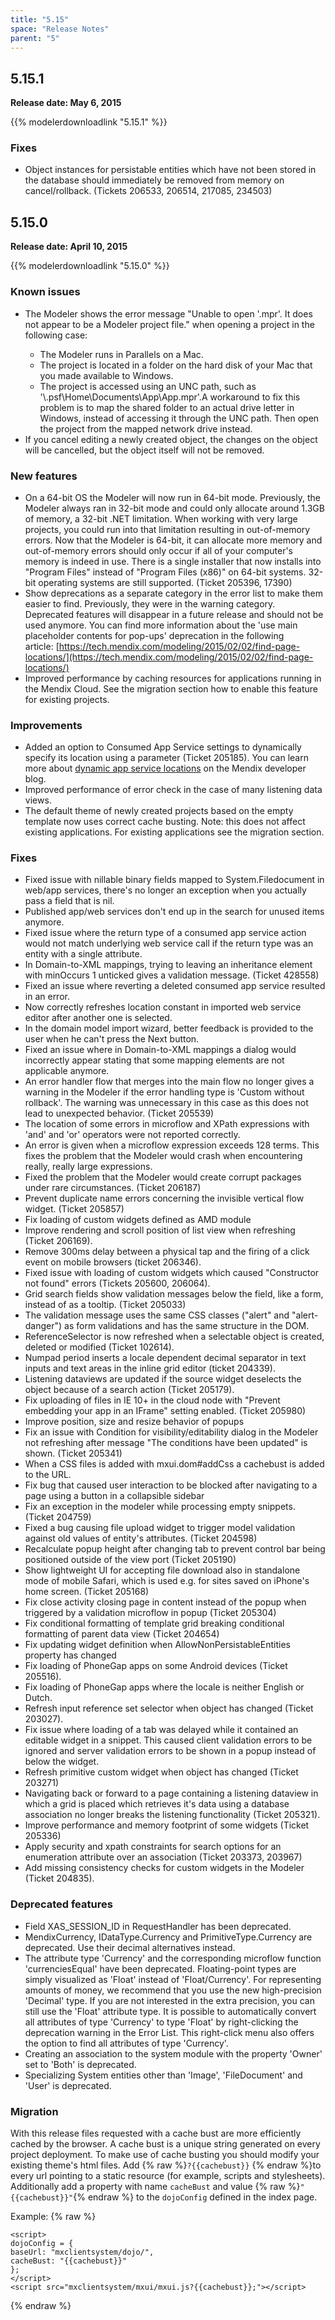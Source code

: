 ```yaml
---
title: "5.15"
space: "Release Notes"
parent: "5"
---
```


## 5.15.1

**Release date: May 6, 2015**

{{% modelerdownloadlink "5.15.1" %}}

### Fixes

*   Object instances for persistable entities which have not been stored in the database should immediately be removed from memory on cancel/rollback. (Tickets 206533, 206514, 217085, 234503)

## 5.15.0

**Release date: April 10, 2015**

{{% modelerdownloadlink "5.15.0" %}} 

### Known issues

*   The Modeler shows the error message "Unable to open '<project-name>.mpr'. It does not appear to be a Modeler project file." when opening a project in the following case:
    *   The Modeler runs in Parallels on a Mac.
    *   The project is located in a folder on the hard disk of your Mac that you made available to Windows.
    *   The project is accessed using an UNC path, such as '\\.psf\Home\Documents\App\App.mpr'.A workaround to fix this problem is to map the shared folder to an actual drive letter in Windows, instead of accessing it through the UNC path. Then open the project from the mapped network drive instead.
*   If you cancel editing a newly created object, the changes on the object will be cancelled, but the object itself will not be removed.    

### New features

*   On a 64-bit OS the Modeler will now run in 64-bit mode. Previously, the Modeler always ran in 32-bit mode and could only allocate around 1.3GB of memory, a 32-bit .NET limitation. When working with very large projects, you could run into that limitation resulting in out-of-memory errors. Now that the Modeler is 64-bit, it can allocate more memory and out-of-memory errors should only occur if all of your computer's memory is indeed in use. There is a single installer that now installs into "Program Files" instead of "Program Files (x86)" on 64-bit systems. 32-bit operating systems are still supported. (Ticket 205396, 17390)
*   Show deprecations as a separate category in the error list to make them easier to find. Previously, they were in the warning category. Deprecated features will disappear in a future release and should not be used anymore. You can find more information about the 'use main placeholder contents for pop-ups' deprecation in the following article: [https://tech.mendix.com/modeling/2015/02/02/find-page-locations/](https://tech.mendix.com/modeling/2015/02/02/find-page-locations/)
*   Improved performance by caching resources for applications running in the Mendix Cloud. See the migration section how to enable this feature for existing projects.

### Improvements

*   Added an option to Consumed App Service settings to dynamically specify its location using a parameter (Ticket 205185). You can learn more about [dynamic app service locations](https://www.mendix.com/tech-blog/enabling-flexible-mendix-enterprise-deployments-dynamic-app-service-locations/) on the Mendix developer blog.
*   Improved performance of error check in the case of many listening data views.
*   The default theme of newly created projects based on the empty template now uses correct cache busting. Note: this does not affect existing applications. For existing applications see the migration section.

### Fixes

*   Fixed issue with nillable binary fields mapped to System.Filedocument in web/app services, there's no longer an exception when you actually pass a field that is nil.
*   Published app/web services don't end up in the search for unused items anymore.
*   Fixed issue where the return type of a consumed app service action would not match underlying web service call if the return type was an entity with a single attribute.
*   In Domain-to-XML mappings, trying to leaving an inheritance element with minOccurs 1 unticked gives a validation message. (Ticket 428558)
*   Fixed an issue where reverting a deleted consumed app service resulted in an error.
*   Now correctly refreshes location constant in imported web service editor after another one is selected.
*   In the domain model import wizard, better feedback is provided to the user when he can't press the Next button.
*   Fixed an issue where in Domain-to-XML mappings a dialog would incorrectly appear stating that some mapping elements are not applicable anymore.
*   An error handler flow that merges into the main flow no longer gives a warning in the Modeler if the error handling type is 'Custom without rollback'. The warning was unnecessary in this case as this does not lead to unexpected behavior. (Ticket 205539)
*   The location of some errors in microflow and XPath expressions with 'and' and 'or' operators were not reported correctly.
*   An error is given when a microflow expression exceeds 128 terms. This fixes the problem that the Modeler would crash when encountering really, really large expressions.
*   Fixed the problem that the Modeler would create corrupt packages under rare circumstances. (Ticket 206187)
*   Prevent duplicate name errors concerning the invisible vertical flow widget. (Ticket 205857)
*   Fix loading of custom widgets defined as AMD module
*   Improve rendering and scroll position of list view when refreshing (Ticket 206169).
*   Remove 300ms delay between a physical tap and the firing of a click event on mobile browsers (ticket 206346).
*   Fixed issue with loading of custom widgets which caused "Constructor not found" errors (Tickets 205600, 206064).
*   Grid search fields show validation messages below the field, like a form, instead of as a tooltip. (Ticket 205033)
*   The validation message uses the same CSS classes ("alert" and "alert-danger") as form validations and has the same structure in the DOM.
*   ReferenceSelector is now refreshed when a selectable object is created, deleted or modified (Ticket 102614).
*   Numpad period inserts a locale dependent decimal separator in text inputs and text areas in the inline grid editor (ticket 204339).
*   Listening dataviews are updated if the source widget deselects the object because of a search action (Ticket 205179).
*   Fix uploading of files in IE 10+ in the cloud node with "Prevent embedding your app in an IFrame" setting enabled. (Ticket 205980)
*   Improve position, size and resize behavior of popups
*   Fix an issue with Condition for visibility/editability dialog in the Modeler not refreshing after message "The conditions have been updated" is shown. (Ticket 205341)
*   When a CSS files is added with mxui.dom#addCss a cachebust is added to the URL.
*   Fix bug that caused user interaction to be blocked after navigating to a page using a button in a collapsible sidebar
*   Fix an exception in the modeler while processing empty snippets. (Ticket 204759)
*   Fixed a bug causing file upload widget to trigger model validation against old values of entity's attributes. (Ticket 204598)
*   Recalculate popup height after changing tab to prevent control bar being positioned outside of the view port (Ticket 205190)
*   Show lightweight UI for accepting file download also in standalone mode of mobile Safari, which is used e.g. for sites saved on iPhone's home screen. (Ticket 205168)
*   Fix close activity closing page in content instead of the popup when triggered by a validation microflow in popup (Ticket 205304)
*   Fix conditional formatting of template grid breaking conditional formatting of parent data view (Ticket 204654)
*   Fix updating widget definition when AllowNonPersistableEntities property has changed
*   Fix loading of PhoneGap apps on some Android devices (Ticket 205516).
*   Fix loading of PhoneGap apps where the locale is neither English or Dutch.
*   Refresh input reference set selector when object has changed (Ticket 203027).
*   Fix issue where loading of a tab was delayed while it contained an editable widget in a snippet. This caused client validation errors to be ignored and server validation errors to be shown in a popup instead of below the widget.
*   Refresh primitive custom widget when object has changed (Ticket 203271)
*   Navigating back or forward to a page containing a listening dataview in which a grid is placed which retrieves it's data using a database association no longer breaks the listening functionality (Ticket 205321).
*   Improve performance and memory footprint of some widgets (Ticket 205336)
*   Apply security and xpath constraints for search options for an enumeration attribute over an association (Ticket 203373, 203967)
*   Add missing consistency checks for custom widgets in the Modeler (Ticket 204835).

### Deprecated features

*   Field XAS_SESSION_ID in RequestHandler has been deprecated.
*   MendixCurrency, IDataType.Currency and PrimitiveType.Currency are deprecated. Use their decimal alternatives instead.
*   The attribute type 'Currency' and the corresponding microflow function 'currenciesEqual' have been deprecated. Floating-point types are simply visualized as 'Float' instead of 'Float/Currency'. For representing amounts of money, we recommend that you use the new high-precision 'Decimal' type. If you are not interested in the extra precision, you can still use the 'Float' attribute type. It is possible to automatically convert all attributes of type 'Currency' to type 'Float' by right-clicking the deprecation warning in the Error List. This right-click menu also offers the option to find all attributes of type 'Currency'.
*   Creating an association to the system module with the property 'Owner' set to 'Both' is deprecated.
*   Specializing System entities other than 'Image', 'FileDocument' and 'User' is deprecated.

### Migration

With this release files requested with a cache bust are more efficiently cached by the browser. A cache bust is a unique string generated on every project deployment. To make use of cache busting you should modify your existing theme's html files. Add {% raw %}`?{{cachebust}}` {% endraw %}to every url pointing to a static resource (for example, scripts and stylesheets). Additionally add a property with name `cacheBust` and value {% raw %}`"{{cachebust}}"`{% endraw %} to the `dojoConfig` defined in the index page.

Example:
{% raw %}
```
<script>
dojoConfig = {
baseUrl: "mxclientsystem/dojo/",
cacheBust: "{{cachebust}}"
};
</script>
<script src="mxclientsystem/mxui/mxui.js?{{cachebust}};"></script>
```
{% endraw %}
